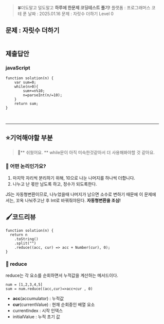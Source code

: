 <blockquote>
<p>🍀더도말고 덜도말고 <strong>하루에 한문제 코딩테스트 풀기!</strong>
플랫폼 : 프로그래머스
코테 푼 날짜 : 2025.01.16
문제 : 자릿수 더하기
Level 0</p>
</blockquote>
<h2 id="문제--자릿수-더하기">문제 : 자릿수 더하기</h2>
<p><img alt="" src="https://velog.velcdn.com/images/happy7yong/post/9080fc27-84fc-4f64-9cce-4f8917716b1c/image.png" /></p>
<h2 id="제출답안">제출답안</h2>
<h3 id="javascript">javaScript</h3>
<pre><code class="language-jsx">function solution(n) {
    var sum=0;
    while(n&gt;0){
        sum+=n%10;
        n=parseInt(n/=10);
    }
    return sum;
}</code></pre>
<br />
<hr />

<h2 id="⭐기억해야할-부분">⭐기억해야할 부분</h2>
<blockquote>
<p>🔵** 쉬웠어요. **
while문이 아직 미숙한것같아서 더 사용해봐야할 것 같아요.</p>
</blockquote>
<h3 id="🔎-어떤-논리인가요"><strong>🔎 어떤 논리인가요?</strong></h3>
<ol>
<li>마지막 자리씩 분리하기 위해, 10으로 나눈 나머지를 하나씩 더합니다.</li>
<li>나누고 난 몫만 남도록 하고, 정수가 되도록한다. </li>
</ol>
<p>JS는 자동형변환이므로, 나누었을때 나머지가 남으면 소수로 변하기 때문에 이 문제에서는, 꼬옥 나눠주고난 후 Int로 바꿔줘야된다. <strong>자동형변환을 조심!</strong>
<br /></p>
<h2 id="🖌️코드리뷰">🖌️코드리뷰</h2>
<pre><code class="language-jsx">function solution(n) {
  return n
    .toString()
    .split(&quot;&quot;)
    .reduce((acc, cur) =&gt; acc + Number(cur), 0);
}</code></pre>
<h3 id="🔎-reduce"><strong>🔎 reduce</strong></h3>
<p>reduce는 각 요소를 순회하면서 누적값을 계산하는 메서드이다.</p>
<pre><code class="language-jsx">num = [1,2,3,4,5]
sum = num.reduce((acc,cur)=&gt;acc+cur , 0)</code></pre>
<ul>
<li><strong>acc</strong>(accumulator) : 누적값</li>
<li><strong>cur</strong>(currentValue) : 현재 순회중인 배열 요소</li>
<li>currentIndex : 시작 인덱스</li>
<li>initialValue : 누적 초기 값</li>
</ul>